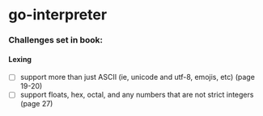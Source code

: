 # go-interpreter

### Challenges set in book:
#### Lexing
- [ ] support more than just ASCII (ie, unicode and utf-8, emojis, etc) (page 19-20)
- [ ] support floats, hex, octal, and any numbers that are not strict integers (page 27)

